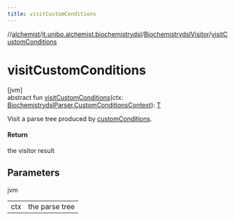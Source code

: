 ```yaml
---
title: visitCustomConditions
---
```

//[alchemist](../../../index.html)/[it.unibo.alchemist.biochemistrydsl](../index.html)/[BiochemistrydslVisitor](index.html)/[visitCustomConditions](visit-custom-conditions.html)



# visitCustomConditions



[jvm]\
abstract fun [visitCustomConditions](visit-custom-conditions.html)(ctx: [BiochemistrydslParser.CustomConditionsContext](../-biochemistrydsl-parser/-custom-conditions-context/index.html)): [T](../../it.unibo.alchemist.model.implementations.nodes/-abstract-node/index.html)



Visit a parse tree produced by [customConditions](../-biochemistrydsl-parser/custom-conditions.html).



#### Return



the visitor result



## Parameters


jvm

| | |
|---|---|
| ctx | the parse tree |




